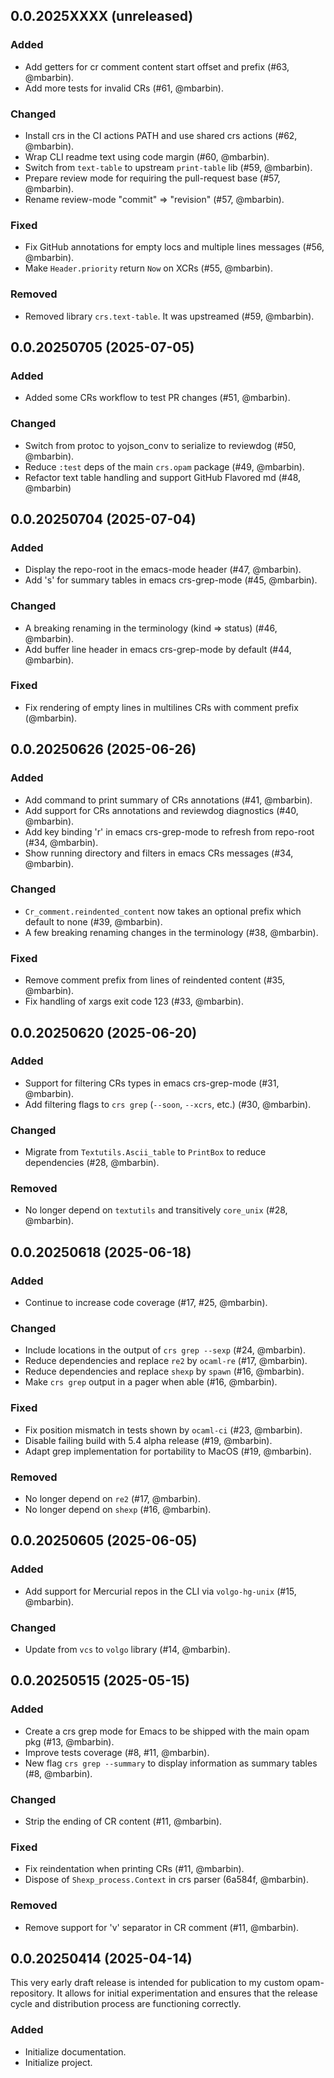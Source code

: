 ## 0.0.2025XXXX (unreleased)

### Added

- Add getters for cr comment content start offset and prefix (#63, @mbarbin).
- Add more tests for invalid CRs (#61, @mbarbin).

### Changed

- Install crs in the CI actions PATH and use shared crs actions (#62, @mbarbin).
- Wrap CLI readme text using code margin (#60, @mbarbin).
- Switch from `text-table` to upstream `print-table` lib (#59, @mbarbin).
- Prepare review mode for requiring the pull-request base (#57, @mbarbin).
- Rename review-mode "commit" => "revision" (#57, @mbarbin).

### Fixed

- Fix GitHub annotations for empty locs and multiple lines messages (#56, @mbarbin).
- Make `Header.priority` return `Now` on XCRs (#55, @mbarbin).

### Removed

- Removed library `crs.text-table`. It was upstreamed (#59, @mbarbin).

## 0.0.20250705 (2025-07-05)

### Added

- Added some CRs workflow to test PR changes (#51, @mbarbin).

### Changed

- Switch from protoc to yojson_conv to serialize to reviewdog (#50, @mbarbin).
- Reduce `:test` deps of the main `crs.opam` package (#49, @mbarbin).
- Refactor text table handling and support GitHub Flavored md (#48, @mbarbin)

## 0.0.20250704 (2025-07-04)

### Added

- Display the repo-root in the emacs-mode header (#47, @mbarbin).
- Add 's' for summary tables in emacs crs-grep-mode (#45, @mbarbin).

### Changed

- A breaking renaming in the terminology (kind => status) (#46, @mbarbin).
- Add buffer line header in emacs crs-grep-mode by default (#44, @mbarbin).

### Fixed

- Fix rendering of empty lines in multilines CRs with comment prefix (@mbarbin).

## 0.0.20250626 (2025-06-26)

### Added

- Add command to print summary of CRs annotations (#41, @mbarbin).
- Add support for CRs annotations and reviewdog diagnostics (#40, @mbarbin).
- Add key binding 'r' in emacs crs-grep-mode to refresh from repo-root (#34, @mbarbin).
- Show running directory and filters in emacs CRs messages (#34, @mbarbin).

### Changed

- `Cr_comment.reindented_content` now takes an optional prefix which default to none (#39, @mbarbin).
- A few breaking renaming changes in the terminology (#38, @mbarbin).

### Fixed

- Remove comment prefix from lines of reindented content (#35, @mbarbin).
- Fix handling of xargs exit code 123 (#33, @mbarbin).

## 0.0.20250620 (2025-06-20)

### Added

- Support for filtering CRs types in emacs crs-grep-mode (#31, @mbarbin).
- Add filtering flags to `crs grep` (`--soon`, `--xcrs`, etc.) (#30, @mbarbin).

### Changed

- Migrate from `Textutils.Ascii_table` to `PrintBox` to reduce dependencies (#28, @mbarbin).

### Removed

- No longer depend on `textutils` and transitively `core_unix` (#28, @mbarbin).

## 0.0.20250618 (2025-06-18)

### Added

- Continue to increase code coverage (#17, #25, @mbarbin).

### Changed

- Include locations in the output of `crs grep --sexp` (#24, @mbarbin).
- Reduce dependencies and replace `re2` by `ocaml-re` (#17, @mbarbin).
- Reduce dependencies and replace `shexp` by `spawn` (#16, @mbarbin).
- Make `crs grep` output in a pager when able (#16, @mbarbin).

### Fixed

- Fix position mismatch in tests shown by `ocaml-ci` (#23, @mbarbin).
- Disable failing build with 5.4 alpha release (#19, @mbarbin).
- Adapt grep implementation for portability to MacOS (#19, @mbarbin).

### Removed

- No longer depend on `re2` (#17, @mbarbin).
- No longer depend on `shexp` (#16, @mbarbin).

## 0.0.20250605 (2025-06-05)

### Added

- Add support for Mercurial repos in the CLI via `volgo-hg-unix` (#15, @mbarbin).

### Changed

- Update from `vcs` to `volgo` library (#14, @mbarbin).

## 0.0.20250515 (2025-05-15)

### Added

- Create a crs grep mode for Emacs to be shipped with the main opam pkg (#13, @mbarbin).
- Improve tests coverage (#8, #11, @mbarbin).
- New flag `crs grep --summary` to display information as summary tables (#8, @mbarbin).

### Changed

- Strip the ending of CR content (#11, @mbarbin).

### Fixed

- Fix reindentation when printing CRs (#11, @mbarbin).
- Dispose of `Shexp_process.Context` in crs parser (6a584f, @mbarbin).

### Removed

- Remove support for 'v' separator in CR comment (#11, @mbarbin).

## 0.0.20250414 (2025-04-14)

This very early draft release is intended for publication to my custom opam-repository. It allows for initial experimentation and ensures that the release cycle and distribution process are functioning correctly.

### Added

- Initialize documentation.
- Initialize project.
